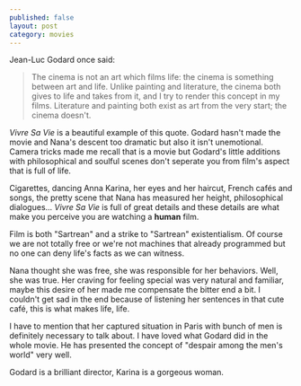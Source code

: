 ```yaml
---
published: false
layout: post
category: movies
---
```

Jean-Luc Godard once said:

> The cinema is not an art which films life: the cinema is something between art and life. Unlike painting and literature, the cinema both gives to life and takes from it, and I try to render this concept in my films. Literature and painting both exist as art from the very start; the cinema doesn't.

_Vivre Sa Vie_ is a beautiful example of this quote. Godard hasn't made the movie and Nana's descent too dramatic but also it isn't unemotional. Camera tricks made me recall that is a movie but Godard's little additions with philosophical and soulful scenes don't seperate you from film's aspect that is full of life.

Cigarettes, dancing Anna Karina, her eyes and her haircut, French cafés and songs, the pretty scene that Nana has measured her height, philosophical dialogues... _Vivre Sa Vie_ is full of great details and these details are what make you perceive you are watching a **human** film. 

Film is both "Sartrean" and a strike to "Sartrean" existentialism. Of course we are not totally free or we're not machines that already programmed but no one can deny life's facts as we can witness.

Nana thought she was free, she was responsible for her behaviors. Well, she was true. Her craving for feeling special was very natural and familiar, maybe this desire of her made me compensate the bitter end a bit. I couldn't get sad in the end because of listening her sentences in that cute café, this is what makes life, life.

I have to mention that her captured situation in Paris with bunch of men is definitely necessary to talk about. I have loved what Godard did in the whole movie. He has presented the concept of "despair among the men's world" very well. 

Godard is a brilliant director, Karina is a gorgeous woman.